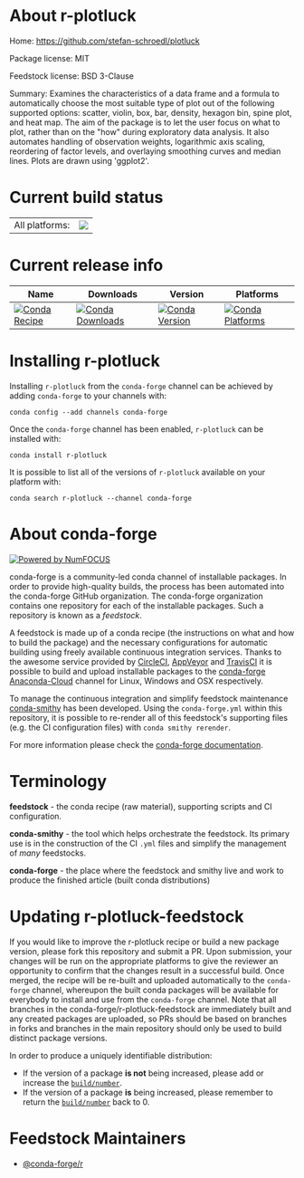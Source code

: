 About r-plotluck
================

Home: https://github.com/stefan-schroedl/plotluck

Package license: MIT

Feedstock license: BSD 3-Clause

Summary: Examines the characteristics of a data frame and a formula to automatically choose the most suitable type of plot out of the following supported options: scatter, violin, box, bar, density, hexagon bin, spine plot, and heat map. The aim of the package is to let the user focus on what to plot, rather than on the "how" during exploratory data analysis. It also automates handling of observation weights, logarithmic axis scaling, reordering of factor levels, and overlaying smoothing curves and median lines. Plots are drawn using 'ggplot2'.



Current build status
====================


<table><tr><td>All platforms:</td>
    <td>
      <a href="https://dev.azure.com/conda-forge/feedstock-builds/_build/latest?definitionId=7159&branchName=master">
        <img src="https://dev.azure.com/conda-forge/feedstock-builds/_apis/build/status/r-plotluck-feedstock?branchName=master">
      </a>
    </td>
  </tr>
</table>

Current release info
====================

| Name | Downloads | Version | Platforms |
| --- | --- | --- | --- |
| [![Conda Recipe](https://img.shields.io/badge/recipe-r--plotluck-green.svg)](https://anaconda.org/conda-forge/r-plotluck) | [![Conda Downloads](https://img.shields.io/conda/dn/conda-forge/r-plotluck.svg)](https://anaconda.org/conda-forge/r-plotluck) | [![Conda Version](https://img.shields.io/conda/vn/conda-forge/r-plotluck.svg)](https://anaconda.org/conda-forge/r-plotluck) | [![Conda Platforms](https://img.shields.io/conda/pn/conda-forge/r-plotluck.svg)](https://anaconda.org/conda-forge/r-plotluck) |

Installing r-plotluck
=====================

Installing `r-plotluck` from the `conda-forge` channel can be achieved by adding `conda-forge` to your channels with:

```
conda config --add channels conda-forge
```

Once the `conda-forge` channel has been enabled, `r-plotluck` can be installed with:

```
conda install r-plotluck
```

It is possible to list all of the versions of `r-plotluck` available on your platform with:

```
conda search r-plotluck --channel conda-forge
```


About conda-forge
=================

[![Powered by NumFOCUS](https://img.shields.io/badge/powered%20by-NumFOCUS-orange.svg?style=flat&colorA=E1523D&colorB=007D8A)](http://numfocus.org)

conda-forge is a community-led conda channel of installable packages.
In order to provide high-quality builds, the process has been automated into the
conda-forge GitHub organization. The conda-forge organization contains one repository
for each of the installable packages. Such a repository is known as a *feedstock*.

A feedstock is made up of a conda recipe (the instructions on what and how to build
the package) and the necessary configurations for automatic building using freely
available continuous integration services. Thanks to the awesome service provided by
[CircleCI](https://circleci.com/), [AppVeyor](https://www.appveyor.com/)
and [TravisCI](https://travis-ci.org/) it is possible to build and upload installable
packages to the [conda-forge](https://anaconda.org/conda-forge)
[Anaconda-Cloud](https://anaconda.org/) channel for Linux, Windows and OSX respectively.

To manage the continuous integration and simplify feedstock maintenance
[conda-smithy](https://github.com/conda-forge/conda-smithy) has been developed.
Using the ``conda-forge.yml`` within this repository, it is possible to re-render all of
this feedstock's supporting files (e.g. the CI configuration files) with ``conda smithy rerender``.

For more information please check the [conda-forge documentation](https://conda-forge.org/docs/).

Terminology
===========

**feedstock** - the conda recipe (raw material), supporting scripts and CI configuration.

**conda-smithy** - the tool which helps orchestrate the feedstock.
                   Its primary use is in the construction of the CI ``.yml`` files
                   and simplify the management of *many* feedstocks.

**conda-forge** - the place where the feedstock and smithy live and work to
                  produce the finished article (built conda distributions)


Updating r-plotluck-feedstock
=============================

If you would like to improve the r-plotluck recipe or build a new
package version, please fork this repository and submit a PR. Upon submission,
your changes will be run on the appropriate platforms to give the reviewer an
opportunity to confirm that the changes result in a successful build. Once
merged, the recipe will be re-built and uploaded automatically to the
`conda-forge` channel, whereupon the built conda packages will be available for
everybody to install and use from the `conda-forge` channel.
Note that all branches in the conda-forge/r-plotluck-feedstock are
immediately built and any created packages are uploaded, so PRs should be based
on branches in forks and branches in the main repository should only be used to
build distinct package versions.

In order to produce a uniquely identifiable distribution:
 * If the version of a package **is not** being increased, please add or increase
   the [``build/number``](https://conda.io/docs/user-guide/tasks/build-packages/define-metadata.html#build-number-and-string).
 * If the version of a package **is** being increased, please remember to return
   the [``build/number``](https://conda.io/docs/user-guide/tasks/build-packages/define-metadata.html#build-number-and-string)
   back to 0.

Feedstock Maintainers
=====================

* [@conda-forge/r](https://github.com/conda-forge/r/)

